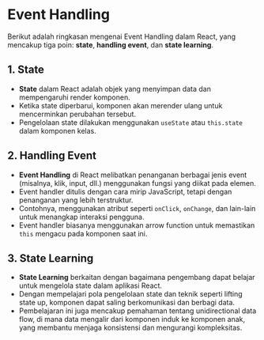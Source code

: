 # Event Handling

Berikut adalah ringkasan mengenai Event Handling dalam React, yang mencakup tiga poin: **state**, **handling event**, dan **state learning**.

## 1. State
- **State** dalam React adalah objek yang menyimpan data dan mempengaruhi render komponen. 
- Ketika state diperbarui, komponen akan merender ulang untuk mencerminkan perubahan tersebut. 
- Pengelolaan state dilakukan menggunakan `useState` atau `this.state` dalam komponen kelas.

## 2. Handling Event
- **Event Handling** di React melibatkan penanganan berbagai jenis event (misalnya, klik, input, dll.) menggunakan fungsi yang diikat pada elemen.
- Event handler ditulis dengan cara mirip JavaScript, tetapi dengan penanganan yang lebih terstruktur. 
- Contohnya, menggunakan atribut seperti `onClick`, `onChange`, dan lain-lain untuk menangkap interaksi pengguna.
- Event handler biasanya menggunakan arrow function untuk memastikan `this` mengacu pada komponen saat ini.

## 3. State Learning
- **State Learning** berkaitan dengan bagaimana pengembang dapat belajar untuk mengelola state dalam aplikasi React.
- Dengan mempelajari pola pengelolaan state dan teknik seperti lifting state up, komponen dapat saling berkomunikasi dan berbagi data.
- Pembelajaran ini juga mencakup pemahaman tentang unidirectional data flow, di mana data mengalir dari komponen induk ke komponen anak, yang membantu menjaga konsistensi dan mengurangi kompleksitas.